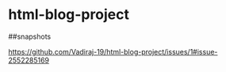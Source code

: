 # html-blog-project

##snapshots 

https://github.com/Vadiraj-19/html-blog-project/issues/1#issue-2552285169

